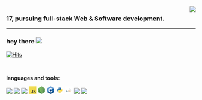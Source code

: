 <a href="https://discord.com/users/705665813994012695">
  <img src="https://lanyard-profile-readme.vercel.app/api/373527405752483840" align="right" />
</a>
                                                                                   
### 17, pursuing full-stack Web & Software development.

<hr>

### hey there <img src="https://media.giphy.com/media/hvRJCLFzcasrR4ia7z/giphy.gif" width="25px">

[![Hits](https://hits.seeyoufarm.com/api/count/incr/badge.svg?url=https%3A%2F%2Fgithub.com%2Fvegacodesx&count_bg=%2326C264&title_bg=%23414C88&icon=&icon_color=%23E7E7E7&title=hits&edge_flat=false)](https://hits.seeyoufarm.com)

<br />

**languages and tools:**  

<code><img height="20" src="https://user-images.githubusercontent.com/65141753/129515961-c0a10f6e-f971-44fb-ac9b-76f1230f37de.png"></code>
<code><img height="20" src="https://user-images.githubusercontent.com/65141753/129516087-9d9044b7-2a9a-4894-afc8-a08626a48aa8.png"></code>
<code><img height="20" src="https://user-images.githubusercontent.com/65141753/129516180-c7000696-9276-472e-9b67-2c463074ebdd.png"></code>
<code><img height="20" src="https://raw.githubusercontent.com/github/explore/80688e429a7d4ef2fca1e82350fe8e3517d3494d/topics/javascript/javascript.png"></code>
<code><img height="20" src="https://raw.githubusercontent.com/github/explore/80688e429a7d4ef2fca1e82350fe8e3517d3494d/topics/nodejs/nodejs.png"></code>
<code><img height="20" src="https://raw.githubusercontent.com/github/explore/80688e429a7d4ef2fca1e82350fe8e3517d3494d/topics/cpp/cpp.png"></code>
<code><img height="20" src="https://raw.githubusercontent.com/github/explore/80688e429a7d4ef2fca1e82350fe8e3517d3494d/topics/python/python.png"></code>
<code><img height="20" src="https://raw.githubusercontent.com/github/explore/80688e429a7d4ef2fca1e82350fe8e3517d3494d/topics/mysql/mysql.png"></code>
<code><img height="20" src="https://user-images.githubusercontent.com/65141753/129516041-ba01993f-7629-4e25-85c0-ab37822910a2.png"></code>
<code><img height="20" src="https://user-images.githubusercontent.com/65141753/129515898-43f8d295-7bde-4623-b374-968cd789b570.png"></code>

